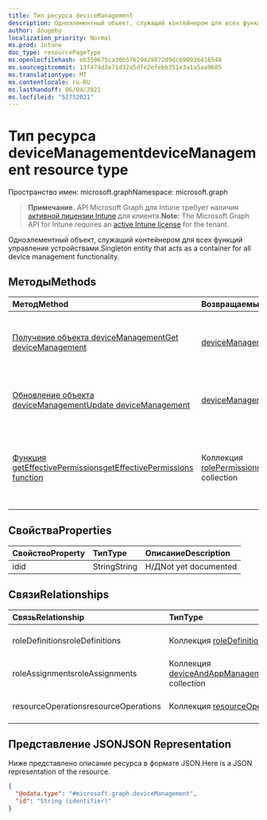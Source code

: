 ```yaml
---
title: Тип ресурса deviceManagement
description: Одноэлементный объект, служащий контейнером для всех функций управления устройствами.
author: dougeby
localization_priority: Normal
ms.prod: intune
doc_type: resourcePageType
ms.openlocfilehash: eb359675ca30b57629429872d9dc698936416548
ms.sourcegitcommit: 13f474d3e71d32a5dfe2efebb351e3a1a5aa9685
ms.translationtype: MT
ms.contentlocale: ru-RU
ms.lasthandoff: 06/04/2021
ms.locfileid: "52752021"
---
```

# <a name="devicemanagement-resource-type"></a><span data-ttu-id="5b72d-103">Тип ресурса deviceManagement</span><span class="sxs-lookup"><span data-stu-id="5b72d-103">deviceManagement resource type</span></span>

<span data-ttu-id="5b72d-104">Пространство имен: microsoft.graph</span><span class="sxs-lookup"><span data-stu-id="5b72d-104">Namespace: microsoft.graph</span></span>

> <span data-ttu-id="5b72d-105">**Примечание.** API Microsoft Graph для Intune требует наличия [активной лицензии Intune](https://go.microsoft.com/fwlink/?linkid=839381) для клиента.</span><span class="sxs-lookup"><span data-stu-id="5b72d-105">**Note:** The Microsoft Graph API for Intune requires an [active Intune license](https://go.microsoft.com/fwlink/?linkid=839381) for the tenant.</span></span>

<span data-ttu-id="5b72d-106">Одноэлементный объект, служащий контейнером для всех функций управления устройствами.</span><span class="sxs-lookup"><span data-stu-id="5b72d-106">Singleton entity that acts as a container for all device management functionality.</span></span>

## <a name="methods"></a><span data-ttu-id="5b72d-107">Методы</span><span class="sxs-lookup"><span data-stu-id="5b72d-107">Methods</span></span>
|<span data-ttu-id="5b72d-108">Метод</span><span class="sxs-lookup"><span data-stu-id="5b72d-108">Method</span></span>|<span data-ttu-id="5b72d-109">Возвращаемый тип</span><span class="sxs-lookup"><span data-stu-id="5b72d-109">Return Type</span></span>|<span data-ttu-id="5b72d-110">Описание</span><span class="sxs-lookup"><span data-stu-id="5b72d-110">Description</span></span>|
|:---|:---|:---|
|[<span data-ttu-id="5b72d-111">Получение объекта deviceManagement</span><span class="sxs-lookup"><span data-stu-id="5b72d-111">Get deviceManagement</span></span>](../api/intune-rbac-devicemanagement-get.md)|[<span data-ttu-id="5b72d-112">deviceManagement</span><span class="sxs-lookup"><span data-stu-id="5b72d-112">deviceManagement</span></span>](../resources/intune-rbac-devicemanagement.md)|<span data-ttu-id="5b72d-113">Чтение свойств и связей объекта [deviceManagement](../resources/intune-rbac-devicemanagement.md).</span><span class="sxs-lookup"><span data-stu-id="5b72d-113">Read properties and relationships of the [deviceManagement](../resources/intune-rbac-devicemanagement.md) object.</span></span>|
|[<span data-ttu-id="5b72d-114">Обновление объекта deviceManagement</span><span class="sxs-lookup"><span data-stu-id="5b72d-114">Update deviceManagement</span></span>](../api/intune-rbac-devicemanagement-update.md)|[<span data-ttu-id="5b72d-115">deviceManagement</span><span class="sxs-lookup"><span data-stu-id="5b72d-115">deviceManagement</span></span>](../resources/intune-rbac-devicemanagement.md)|<span data-ttu-id="5b72d-116">Обновление свойств объекта [deviceManagement](../resources/intune-rbac-devicemanagement.md).</span><span class="sxs-lookup"><span data-stu-id="5b72d-116">Update the properties of a [deviceManagement](../resources/intune-rbac-devicemanagement.md) object.</span></span>|
|[<span data-ttu-id="5b72d-117">Функция getEffectivePermissions</span><span class="sxs-lookup"><span data-stu-id="5b72d-117">getEffectivePermissions function</span></span>](../api/intune-rbac-devicemanagement-geteffectivepermissions.md)|<span data-ttu-id="5b72d-118">Коллекция [rolePermission](../resources/intune-rbac-rolepermission.md)</span><span class="sxs-lookup"><span data-stu-id="5b72d-118">[rolePermission](../resources/intune-rbac-rolepermission.md) collection</span></span>|<span data-ttu-id="5b72d-119">Получает действующие разрешения пользователя, прошедшего проверку подлинности</span><span class="sxs-lookup"><span data-stu-id="5b72d-119">Retrieves the effective permissions of the currently authenticated user</span></span>|

## <a name="properties"></a><span data-ttu-id="5b72d-120">Свойства</span><span class="sxs-lookup"><span data-stu-id="5b72d-120">Properties</span></span>
|<span data-ttu-id="5b72d-121">Свойство</span><span class="sxs-lookup"><span data-stu-id="5b72d-121">Property</span></span>|<span data-ttu-id="5b72d-122">Тип</span><span class="sxs-lookup"><span data-stu-id="5b72d-122">Type</span></span>|<span data-ttu-id="5b72d-123">Описание</span><span class="sxs-lookup"><span data-stu-id="5b72d-123">Description</span></span>|
|:---|:---|:---|
|<span data-ttu-id="5b72d-124">id</span><span class="sxs-lookup"><span data-stu-id="5b72d-124">id</span></span>|<span data-ttu-id="5b72d-125">String</span><span class="sxs-lookup"><span data-stu-id="5b72d-125">String</span></span>|<span data-ttu-id="5b72d-126">Н/Д</span><span class="sxs-lookup"><span data-stu-id="5b72d-126">Not yet documented</span></span>|

## <a name="relationships"></a><span data-ttu-id="5b72d-127">Связи</span><span class="sxs-lookup"><span data-stu-id="5b72d-127">Relationships</span></span>
|<span data-ttu-id="5b72d-128">Связь</span><span class="sxs-lookup"><span data-stu-id="5b72d-128">Relationship</span></span>|<span data-ttu-id="5b72d-129">Тип</span><span class="sxs-lookup"><span data-stu-id="5b72d-129">Type</span></span>|<span data-ttu-id="5b72d-130">Описание</span><span class="sxs-lookup"><span data-stu-id="5b72d-130">Description</span></span>|
|:---|:---|:---|
|<span data-ttu-id="5b72d-131">roleDefinitions</span><span class="sxs-lookup"><span data-stu-id="5b72d-131">roleDefinitions</span></span>|<span data-ttu-id="5b72d-132">Коллекция [roleDefinition](../resources/intune-rbac-roledefinition.md)</span><span class="sxs-lookup"><span data-stu-id="5b72d-132">[roleDefinition](../resources/intune-rbac-roledefinition.md) collection</span></span>|<span data-ttu-id="5b72d-133">Определения ролей.</span><span class="sxs-lookup"><span data-stu-id="5b72d-133">The Role Definitions.</span></span>|
|<span data-ttu-id="5b72d-134">roleAssignments</span><span class="sxs-lookup"><span data-stu-id="5b72d-134">roleAssignments</span></span>|<span data-ttu-id="5b72d-135">Коллекция [deviceAndAppManagementRoleAssignment](../resources/intune-rbac-deviceandappmanagementroleassignment.md)</span><span class="sxs-lookup"><span data-stu-id="5b72d-135">[deviceAndAppManagementRoleAssignment](../resources/intune-rbac-deviceandappmanagementroleassignment.md) collection</span></span>|<span data-ttu-id="5b72d-136">Назначения ролей.</span><span class="sxs-lookup"><span data-stu-id="5b72d-136">The Role Assignments.</span></span>|
|<span data-ttu-id="5b72d-137">resourceOperations</span><span class="sxs-lookup"><span data-stu-id="5b72d-137">resourceOperations</span></span>|<span data-ttu-id="5b72d-138">Коллекция [resourceOperation](../resources/intune-rbac-resourceoperation.md)</span><span class="sxs-lookup"><span data-stu-id="5b72d-138">[resourceOperation](../resources/intune-rbac-resourceoperation.md) collection</span></span>|<span data-ttu-id="5b72d-139">Операции с ресурсами.</span><span class="sxs-lookup"><span data-stu-id="5b72d-139">The Resource Operations.</span></span>|

## <a name="json-representation"></a><span data-ttu-id="5b72d-140">Представление JSON</span><span class="sxs-lookup"><span data-stu-id="5b72d-140">JSON Representation</span></span>
<span data-ttu-id="5b72d-141">Ниже представлено описание ресурса в формате JSON.</span><span class="sxs-lookup"><span data-stu-id="5b72d-141">Here is a JSON representation of the resource.</span></span>
<!-- {
  "blockType": "resource",
  "keyProperty": "id",
  "@odata.type": "microsoft.graph.deviceManagement"
}
-->
``` json
{
  "@odata.type": "#microsoft.graph.deviceManagement",
  "id": "String (identifier)"
}
```





